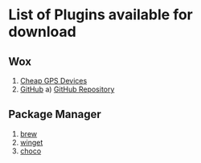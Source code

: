 # List of Plugins available for download

## Wox
1. [Cheap GPS Devices](http://www.wox.one/plugin) 
2. [GitHub](http://github.com/)
    a) [GitHub Repository](https://github.com/zsabra/WoxCustomShellRunner/releases/tag/1.0.0)

## Package Manager

1. [brew](https://formulae.brew.sh/formula/)
2. [winget]() 
3. [choco]()